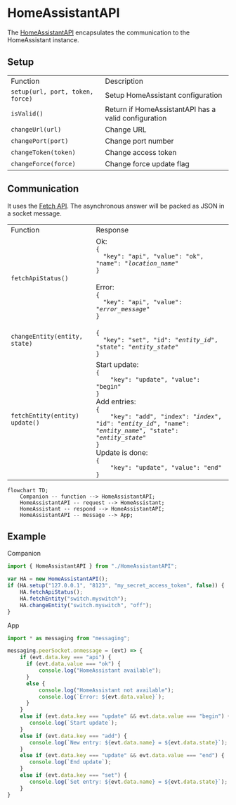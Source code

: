 # HomeAssistantAPI

The [HomeAssistantAPI](HomeAssistantAPI.js) encapsulates the communication to the HomeAssistant instance.

## Setup

<table>
  <ti>
    <td>Function</td>
    <td>Description</td>
  </ti>
  <tr>
    <td><code>setup(url, port, token, force)</code></td>
    <td>Setup HomeAssistant configuration</td>
  </tr>
  <tr>
    <td><code>isValid()</code></td>
    <td>Return if HomeAssistantAPI has a valid configuration</td>
  </tr>
  <tr>
    <td><code>changeUrl(url)</code></td>
    <td>Change URL</td>
  </tr>
  <tr>
    <td><code>changePort(port)</code></td>
    <td>Change port number</td>
  </tr>
  <tr>
    <td><code>changeToken(token)</code></td>
    <td>Change access token</td>
  </tr>
  <tr>
    <td><code>changeForce(force)</code></td>
    <td>Change force update flag</td>
  </tr>
</table>

## Communication

It uses the [Fetch API](https://dev.fitbit.com/build/reference/companion-api/fetch/).
The asynchronous answer will be packed as JSON in a socket message.

<table>
  <ti>
    <td>Function</td>
    <td>Response</td>
  </ti>
  <tr>
    <td><code>fetchApiStatus()</code></td>
    <td>
Ok:
<code>
{
  "key": "api", "value": "ok", "name": "<i>location_name</i>"
}
</code>
<br />
Error:
<code>
{
  "key": "api", "value": "<i>error_message</i>"
}
</code>
    </td>
  </tr>
  <tr>
    <td><code>changeEntity(entity, state)</code></td>
    <td>
<code>
{
  "key": "set", "id": "<i>entity_id</i>", "state": "<i>entity_state</i>"
}
</code>
    </td>
  </tr>
  <tr>
    <td><code>fetchEntity(entity)</code><br /><code>update()</code></td>
    <td>
Start update:
<code>
{
    "key": "update", "value": "begin"
}
</code>
Add entries:
<code>
{
    "key": "add", "index": "<i>index</i>", "id": "<i>entity_id</i>", "name": "<i>entity_name</i>", "state": "<i>entity_state</i>"
}
</code>
Update is done:
<code>
{
    "key": "update", "value": "end"
}
</code>
    </td>
  </tr>
</table>

```mermaid
flowchart TD;
    Companion -- function --> HomeAssistantAPI;
    HomeAssistantAPI -- request --> HomeAssistant;
    HomeAssistant -- respond --> HomeAssistantAPI;
    HomeAssistantAPI -- message --> App;
```

## Example

Companion
```js
import { HomeAssistantAPI } from "./HomeAssistantAPI";

var HA = new HomeAssistantAPI();
if (HA.setup("127.0.0.1", "8123", "my_secret_access_token", false)) {
    HA.fetchApiStatus();
    HA.fetchEntity("switch.myswitch");
    HA.changeEntity("switch.myswitch", "off");
}
```

App
```js
import * as messaging from "messaging";

messaging.peerSocket.onmessage = (evt) => {
    if (evt.data.key === "api") {
      if (evt.data.value === "ok") {
          console.log("HomeAssistant available");
      }
      else {
          console.log("HomeAssistant not available");
          console.log(`Error: ${evt.data.value}`);
      }
    }
    else if (evt.data.key === "update" && evt.data.value === "begin") {
       console.log(`Start update`);
    }
    else if (evt.data.key === "add") {
       console.log(`New entry: ${evt.data.name} = ${evt.data.state}`);
    }
    else if (evt.data.key === "update" && evt.data.value === "end") {
       console.log(`End update`);
    }
    else if (evt.data.key === "set") {
       console.log(`Set entry: ${evt.data.name} = ${evt.data.state}`);
    }
}
```
